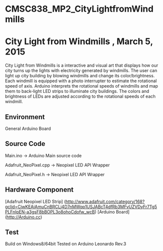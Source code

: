 # CMSC838_MP2_CityLightfromWindmills
City Light from Windmills , March 5, 2015
=====
City Light from Windmills is a interactive and visual art that displays how our city turns up the lights with electricity generated by windmills. The user can light up city building by blowing windmills and change its color/brightness. Each windmill is equipped with a photo interrupter to estimate the rotational speed of axis. Arduino interprets the rotational speeds of windmills and map them to back-light LED strips to illuminate city buildings. The colors and brightness of LEDs are adjusted according to the rotational speeds of each windmill.

Environment
-----
  General Arduino Board

Source Code
-----
  Main.ino  -> Arduino Main source code
  
  Adafruit_NeoPixel.cpp -> Neopixel LED API Wrapper
  
  Adafruit_NeoPixel.h -> Neopixel LED API Wrapper

Hardware Component
-----
  [Adafruit Neopixel LED Strip] (http://www.adafruit.com/category/168?gclid=CjwKEAiAmuCnBRCLj4D7nMWqp1USJABcT4dfRb3MFvUZVDyFr7Tg5PLFnIpEN-a3gsF8bBOPL3o8ohoCdofw_wcB)
  [Arduino Board] (http://Arduino.cc)

Test
-----
  Build on Windows8/64bit
  Tested on Arduino Leonardo Rev.3
  
  


